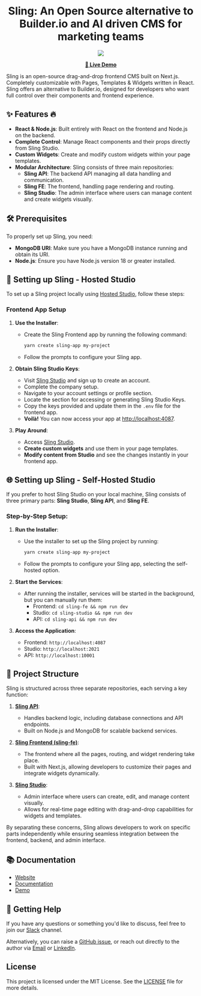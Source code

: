 <div align="center">
  <h1>Sling: An Open Source alternative to Builder.io and AI driven CMS for marketing teams</h1>
</div>

<div align="center">
  <img src="https://sling.biz/assets/images/sling_biz_sling_image.jpg"/>
</div>

<p align="center">
  <strong>
    <a href="https://studio.sling.biz">🚀 Live Demo</a>
  </strong>
</p>

Sling is an open-source drag-and-drop frontend CMS built on Next.js. Completely customizable with Pages, Templates & Widgets written in React. Sling offers an alternative to Builder.io, designed for developers who want full control over their components and frontend experience.

## ✨ Features :fire:

- **React & Node.js**: Built entirely with React on the frontend and Node.js on the backend.
- **Complete Control**: Manage React components and their props directly from Sling Studio.
- **Custom Widgets**: Create and modify custom widgets within your page templates.
- **Modular Architecture**: Sling consists of three main repositories:
  - **Sling API**: The backend API managing all data handling and communication.
  - **Sling FE**: The frontend, handling page rendering and routing.
  - **Sling Studio**: The admin interface where users can manage content and create widgets visually.

## 🛠️ Prerequisites

To properly set up Sling, you need:

- **MongoDB URI**: Make sure you have a MongoDB instance running and obtain its URI.
- **Node.js**: Ensure you have Node.js version 18 or greater installed.

## 🚀 Setting up Sling - Hosted Studio

To set up a Sling project locally using [Hosted Studio](https://studio.sling.biz/), follow these steps:

### Frontend App Setup

1. **Use the Installer**:
   - Create the Sling Frontend app by running the following command:
     ```sh
     yarn create sling-app my-project
     ```
   - Follow the prompts to configure your Sling app.

2. **Obtain Sling Studio Keys**:
   - Visit [Sling Studio](https://studio.sling.biz/) and sign up to create an account.
   - Complete the company setup.
   - Navigate to your account settings or profile section.
   - Locate the section for accessing or generating Sling Studio Keys.
   - Copy the keys provided and update them in the `.env` file for the frontend app.
   - **Voilà!** You can now access your app at [http://localhost:4087](http://localhost:4087).

3. **Play Around**:
   - Access [Sling Studio](https://studio.sling.biz/).
   - **Create custom widgets** and use them in your page templates.
   - **Modify content from Studio** and see the changes instantly in your frontend app.

## 🌐 Setting up Sling - Self-Hosted Studio

If you prefer to host Sling Studio on your local machine, Sling consists of three primary parts: **Sling Studio**, **Sling API**, and **Sling FE**.

### Step-by-Step Setup:

1. **Run the Installer**:
   - Use the installer to set up the Sling project by running:
     ```sh
     yarn create sling-app my-project
     ```
   - Follow the prompts to configure your Sling app, selecting the self-hosted option.

2. **Start the Services**:
   - After running the installer, services will be started in the background, but you can manually run them:
     - Frontend: `cd sling-fe && npm run dev`
     - Studio: `cd sling-studio && npm run dev`
     - API: `cd sling-api && npm run dev`

3. **Access the Application**:
   - Frontend: `http://localhost:4087`
   - Studio: `http://localhost:2021`
   - API: `http://localhost:10001`

## 📂 Project Structure

Sling is structured across three separate repositories, each serving a key function:

1. **[Sling API](https://github.com/slingbiz/sling-api)**:
   - Handles backend logic, including database connections and API endpoints.
   - Built on Node.js and MongoDB for scalable backend services.

2. **[Sling Frontend (sling-fe)](https://github.com/slingbiz/sling-fe)**:
   - The frontend where all the pages, routing, and widget rendering take place.
   - Built with Next.js, allowing developers to customize their pages and integrate widgets dynamically.

3. **[Sling Studio](https://github.com/slingbiz/sling-studio)**:
   - Admin interface where users can create, edit, and manage content visually.
   - Allows for real-time page editing with drag-and-drop capabilities for widgets and templates.

By separating these concerns, Sling allows developers to work on specific parts independently while ensuring seamless integration between the frontend, backend, and admin interface.

## 📚 Documentation

- [Website](https://sling.biz)
- [Documentation](https://sling.biz/documentation/)
- [Demo](https://studio.sling.biz)

## 🙋 Getting Help

If you have any questions or something you'd like to discuss, feel free to join our [Slack](https://slingbiz.slack.com/archives/C06KE4ZMSQP) channel.

Alternatively, you can raise a [GitHub issue](https://github.com/slingbiz/sling-fe/issues), or reach out directly to the author via [Email](mailto:ankur@sling.biz) or [LinkedIn](https://www.linkedin.com/in/ankurpata/).

## License

This project is licensed under the MIT License. See the [LICENSE](LICENSE) file for more details.

